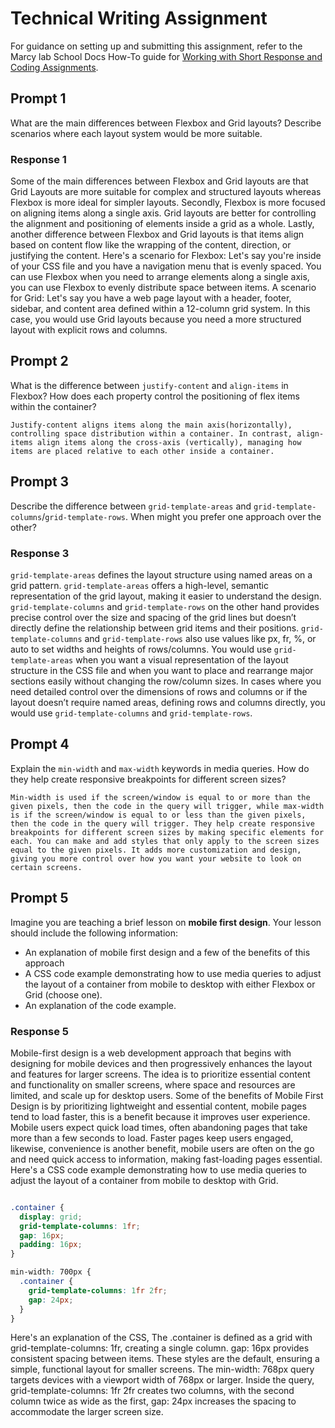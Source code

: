 # Technical Writing Assignment

For guidance on setting up and submitting this assignment, refer to the Marcy lab School Docs How-To guide for [Working with Short Response and Coding Assignments](https://marcylabschool.gitbook.io/marcy-lab-school-docs/fullstack-curriculum/how-tos/working-with-assignments#how-to-work-on-assignments).

## Prompt 1

What are the main differences between Flexbox and Grid layouts? Describe scenarios where each layout system would be more suitable.

### Response 1
Some of the main differences between Flexbox and Grid layouts are that Grid Layouts are more suitable for complex and structured layouts whereas Flexbox is more ideal for simpler layouts. Secondly, Flexbox is more focused on aligning items along a single axis. Grid layouts are better for controlling the alignment and positioning of elements inside a grid as a whole. Lastly, another difference between Flexbox and Grid layouts is that items align based on content flow like the wrapping of the content, direction, or justifying the content. Here's a scenario for Flexbox: Let's say you're inside of your CSS file and you have a navigation menu that is evenly spaced. You can use Flexbox when you need to arrange elements along a single axis, you can use Flexbox to evenly distribute space between items. A scenario for Grid: Let's say you have a web page layout with a header, footer, sidebar, and content area defined within a 12-column grid system. In this case, you would use Grid layouts because you need a more structured layout with explicit rows and columns.

## Prompt 2

What is the difference between `justify-content` and `align-items` in Flexbox? How does each property control the positioning of flex items within the container?

```
Justify-content aligns items along the main axis(horizontally), controlling space distribution within a container. In contrast, align-items align items along the cross-axis (vertically), managing how items are placed relative to each other inside a container.

```

## Prompt 3

Describe the difference between `grid-template-areas` and `grid-template-columns`/`grid-template-rows`. When might you prefer one approach over the other?

### Response 3
`grid-template-areas` defines the layout structure using named areas on a grid pattern. `grid-template-areas` offers a high-level, semantic representation of the grid layout, making it easier to understand the design. `grid-template-columns` and `grid-template-rows` on the other hand provides precise control over the size and spacing of the grid lines but doesn’t directly define the relationship between grid items and their positions. `grid-template-columns` and  `grid-template-rows` also use values like px, fr, %, or auto to set widths and heights of rows/columns. You would use `grid-template-areas` when you want a visual representation of the layout structure in the CSS file and when you want to place and rearrange major sections easily without changing the row/column sizes. In cases where you need detailed control over the dimensions of rows and columns or if the layout doesn’t require named areas, defining rows and columns directly, you would use `grid-template-columns` and `grid-template-rows`.

## Prompt 4

Explain the `min-width` and `max-width` keywords in media queries. How do they help create responsive breakpoints for different screen sizes?

```
Min-width is used if the screen/window is equal to or more than the given pixels, then the code in the query will trigger, while max-width is if the screen/window is equal to or less than the given pixels, then the code in the query will trigger. They help create responsive breakpoints for different screen sizes by making specific elements for each. You can make and add styles that only apply to the screen sizes equal to the given pixels. It adds more customization and design, giving you more control over how you want your website to look on certain screens.

```

## Prompt 5

Imagine you are teaching a brief lesson on **mobile first design**. Your lesson should include the following information:

- An explanation of mobile first design and a few of the benefits of this approach
- A CSS code example demonstrating how to use media queries to adjust the layout of a container from mobile to desktop with either Flexbox or Grid (choose one).
- An explanation of the code example.

### Response 5
Mobile-first design is a web development approach that begins with designing for mobile devices and then progressively enhances the layout and features for larger screens. The idea is to prioritize essential content and functionality on smaller screens, where space and resources are limited, and scale up for desktop users. Some of the benefits of Mobile First Design is by prioritizing lightweight and essential content, mobile pages tend to load faster, this is a benefit because it improves user experience. Mobile users expect quick load times, often abandoning pages that take more than a few seconds to load. Faster pages keep users engaged, likewise, convenience is another benefit, mobile users are often on the go and need quick access to information, making fast-loading pages essential. Here's a CSS code example demonstrating how to use media queries to adjust the layout of a container from mobile to desktop with Grid.

```CSS

.container {
  display: grid;
  grid-template-columns: 1fr; 
  gap: 16px; 
  padding: 16px; 
}

min-width: 700px {
  .container {
    grid-template-columns: 1fr 2fr; 
    gap: 24px; 
  }
}
```
Here's an explanation of the CSS, The .container is defined as a grid with grid-template-columns: 1fr, creating a single column. gap: 16px provides consistent spacing between items. These styles are the default, ensuring a simple, functional layout for smaller screens. The min-width: 768px query targets devices with a viewport width of 768px or larger. Inside the query, grid-template-columns: 1fr 2fr creates two columns, with the second column twice as wide as the first, gap: 24px increases the spacing to accommodate the larger screen size.
